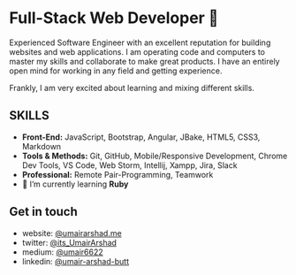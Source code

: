 
# Full-Stack Web Developer 👋

Experienced Software Engineer with an excellent reputation for building websites and web applications. I am operating code and computers to master my skills and collaborate to make great products. I have an entirely open mind for working in any field and getting experience. 

Frankly, I am very excited about learning and mixing different skills.



## SKILLS

- **Front-End:** JavaScript, Bootstrap, Angular, JBake, HTML5, CSS3, Markdown
- **Tools & Methods:** Git, GitHub, Mobile/Responsive Development, Chrome Dev Tools, VS Code, Web Storm, Intellij, Xampp, Jira, Slack
- **Professional:** Remote Pair-Programming, Teamwork
- 🌱 I’m currently learning **Ruby**


## Get in touch

- website: [@umairarshad.me](https://umairarshad.me/)
- twitter: [@its_UmairArshad](https://twitter.com/its_UmairArshad)
- medium: [@umair6622](https://medium.com/@umair6622)
- linkedin: [@umair-arshad-butt](https://www.linkedin.com/in/umair-arshad-butt/)


<!--
**umairarshadbutt/umairarshadbutt** is a ✨ _special_ ✨ repository because its `README.md` (this file) appears on your GitHub profile.

Here are some ideas to get you started:

- 🔭 I’m currently working on ...
- 🌱 I’m currently learning ...
- 👯 I’m looking to collaborate on ...
- 🤔 I’m looking for help with ...
- 💬 Ask me about ...
- 📫 How to reach me: ...
- 😄 Pronouns: ...
- ⚡ Fun fact: ...
-->
